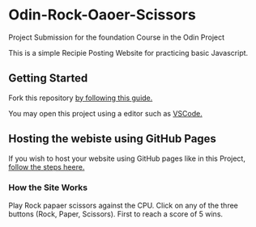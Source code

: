 # Odin-Rock-Oaoer-Scissors
Project Submission for the foundation Course in the Odin Project

This is a simple Recipie Posting Website for practicing basic Javascript.

## Getting Started

Fork this repository [by following this guide.](https://docs.github.com/en/pull-requests/collaborating-with-pull-requests/working-with-forks/fork-a-repo)

You may open this project using a editor such as [VSCode.](https://code.visualstudio.com/download)

## Hosting the webiste using GitHub Pages

If you wish to  host your website using GitHub pages like in this Project, [follow the steps heere.](https://pages.github.com/)

### How the Site Works

Play Rock papaer scissors against the CPU. Click on any of the three buttons (Rock, Paper, Scissors). First to reach a score of 5 wins.
